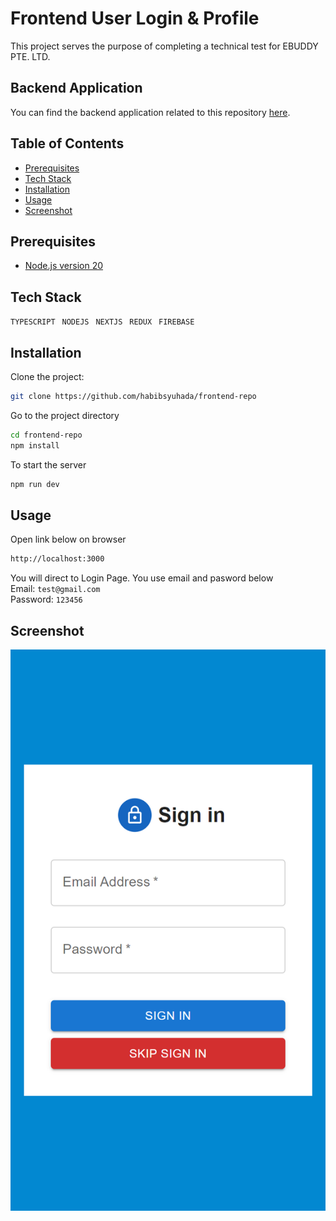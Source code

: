 
# Frontend User Login & Profile
This project serves the purpose of completing a technical test for EBUDDY PTE. LTD.

## Backend Application
You can find the backend application related to this repository [here](https://github.com/habibsyuhada/backend-repo).


## Table of Contents

- [Prerequisites](#prerequisites)
- [Tech Stack](#tech-stack)
- [Installation](#installation)
- [Usage](#usage)
- [Screenshot](#screenshot)

## Prerequisites

- [Node.js version 20](https://nodejs.org/en/)

## Tech Stack

`TYPESCRIPT`&ensp;
`NODEJS`&ensp;
`NEXTJS`&ensp;
`REDUX`&ensp;
`FIREBASE`&ensp;

## Installation

Clone the project:

```bash
git clone https://github.com/habibsyuhada/frontend-repo
```
Go to the project directory
```bash
cd frontend-repo
npm install
```
To start the server
```bash
npm run dev
```
## Usage
Open link below on browser
```bash
http://localhost:3000
```
You will direct to Login Page. You use email and pasword below<br>
Email: `test@gmail.com`<br>
Password: `123456`

## Screenshot
![alt text](<localhost_3000_(iPhone SE).png>)